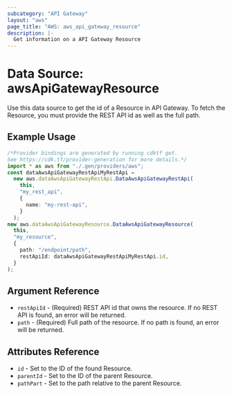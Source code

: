 ```yaml
---
subcategory: "API Gateway"
layout: "aws"
page_title: "AWS: aws_api_gateway_resource"
description: |-
  Get information on a API Gateway Resource
---
```


# Data Source: awsApiGatewayResource

Use this data source to get the id of a Resource in API Gateway.
To fetch the Resource, you must provide the REST API id as well as the full path.

## Example Usage

```typescript
/*Provider bindings are generated by running cdktf get.
See https://cdk.tf/provider-generation for more details.*/
import * as aws from "./.gen/providers/aws";
const dataAwsApiGatewayRestApiMyRestApi =
  new aws.dataAwsApiGatewayRestApi.DataAwsApiGatewayRestApi(
    this,
    "my_rest_api",
    {
      name: "my-rest-api",
    }
  );
new aws.dataAwsApiGatewayResource.DataAwsApiGatewayResource(
  this,
  "my_resource",
  {
    path: "/endpoint/path",
    restApiId: dataAwsApiGatewayRestApiMyRestApi.id,
  }
);

```

## Argument Reference

* `restApiId` - (Required) REST API id that owns the resource. If no REST API is found, an error will be returned.
* `path` - (Required) Full path of the resource.  If no path is found, an error will be returned.

## Attributes Reference

* `id` - Set to the ID of the found Resource.
* `parentId` - Set to the ID of the parent Resource.
* `pathPart` - Set to the path relative to the parent Resource.

